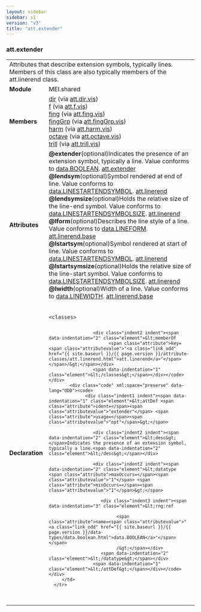 ```yaml
---
layout: sidebar
sidebar: s1
version: "v3"
title: "att.extender"
---
```

<div class="classSpec att">
   <h3 id="att.extender">att.extender</h3>
   <table class="wovenodd">
      <tr>
         <td colspan="2" class="wovenodd-col2">Attributes that describe extension symbols, typically lines. Members of this class
            are
            also typically members of the att.linerend class.
         </td>
      </tr>
      <tr>
         <td class="wovenodd-col1"><strong>Module</strong></td>
         <td class="wovenodd-col2">MEI.shared</td>
      </tr>
      <tr>
         <td class="wovenodd-col1"><strong>Members</strong></td>
         <td class="wovenodd-col2">
            <div class="parent">
               <div><a class="link_odd_elementSpec" href="{{ site.baseurl }}/{{ page.version }}/elements/dir.html">dir</a><span> (via <a class="link_odd_classSpec" href="{{ site.baseurl }}/{{ page.version }}/attribute-classes/att.dir.vis.html">att.dir.vis</a>)</span></div>
               <div><a class="link_odd_elementSpec" href="{{ site.baseurl }}/{{ page.version }}/elements/f.html">f</a><span> (via <a class="link_odd_classSpec" href="{{ site.baseurl }}/{{ page.version }}/attribute-classes/att.f.vis.html">att.f.vis</a>)</span></div>
               <div><a class="link_odd_elementSpec" href="{{ site.baseurl }}/{{ page.version }}/elements/fing.html">fing</a><span> (via <a class="link_odd_classSpec" href="{{ site.baseurl }}/{{ page.version }}/attribute-classes/att.fing.vis.html">att.fing.vis</a>)</span></div>
               <div><a class="link_odd_elementSpec" href="{{ site.baseurl }}/{{ page.version }}/elements/finggrp.html">fingGrp</a><span> (via <a class="link_odd_classSpec" href="{{ site.baseurl }}/{{ page.version }}/attribute-classes/att.finggrp.vis.html">att.fingGrp.vis</a>)</span></div>
               <div><a class="link_odd_elementSpec" href="{{ site.baseurl }}/{{ page.version }}/elements/harm.html">harm</a><span> (via <a class="link_odd_classSpec" href="{{ site.baseurl }}/{{ page.version }}/attribute-classes/att.harm.vis.html">att.harm.vis</a>)</span></div>
               <div><a class="link_odd_elementSpec" href="{{ site.baseurl }}/{{ page.version }}/elements/octave.html">octave</a><span> (via <a class="link_odd_classSpec" href="{{ site.baseurl }}/{{ page.version }}/attribute-classes/att.octave.vis.html">att.octave.vis</a>)</span></div>
               <div><a class="link_odd_elementSpec" href="{{ site.baseurl }}/{{ page.version }}/elements/trill.html">trill</a><span> (via <a class="link_odd_classSpec" href="{{ site.baseurl }}/{{ page.version }}/attribute-classes/att.trill.vis.html">att.trill.vis</a>)</span></div>
            </div>
         </td>
      </tr>
      <tr>
         <td class="wovenodd-col1"><strong>Attributes</strong></td>
         <td class="wovenodd-col2">
            <div class="attributeDef"><span class="attribute"><strong>@extender</strong></span><span class="attributeUsage">(optional)</span><span class="attributeDesc">Indicates the presence of an extension symbol, typically a line.</span>
               Value conforms to <a class="link_odd_classSpec" href="{{ site.baseurl }}/{{ page.version }}/data-types/data.boolean.html">data.BOOLEAN</a>.
               <span class="attributeClasses"><a class="link_odd" href="{{ site.baseurl }}/{{ page.version }}/attribute-classes/att.extender.html">att.extender</a></span></div>
            <div class="attributeDef"><span class="attribute"><strong>@lendsym</strong></span><span class="attributeUsage">(optional)</span><span class="attributeDesc">Symbol rendered at end of line.</span>
               Value conforms to <a class="link_odd_classSpec" href="{{ site.baseurl }}/{{ page.version }}/data-types/data.linestartendsymbol.html">data.LINESTARTENDSYMBOL</a>.
               <span class="attributeClasses"><a class="link_odd" href="{{ site.baseurl }}/{{ page.version }}/attribute-classes/att.linerend.html">att.linerend</a></span></div>
            <div class="attributeDef"><span class="attribute"><strong>@lendsymsize</strong></span><span class="attributeUsage">(optional)</span><span class="attributeDesc">Holds the relative size of the line-end symbol.</span>
               Value conforms to <a class="link_odd_classSpec" href="{{ site.baseurl }}/{{ page.version }}/data-types/data.linestartendsymbolsize.html">data.LINESTARTENDSYMBOLSIZE</a>.
               <span class="attributeClasses"><a class="link_odd" href="{{ site.baseurl }}/{{ page.version }}/attribute-classes/att.linerend.html">att.linerend</a></span></div>
            <div class="attributeDef"><span class="attribute"><strong>@lform</strong></span><span class="attributeUsage">(optional)</span><span class="attributeDesc">Describes the line style of a line.</span>
               Value conforms to <a class="link_odd_classSpec" href="{{ site.baseurl }}/{{ page.version }}/data-types/data.lineform.html">data.LINEFORM</a>.
               <span class="attributeClasses"><a class="link_odd" href="{{ site.baseurl }}/{{ page.version }}/attribute-classes/att.linerend.base.html">att.linerend.base</a></span></div>
            <div class="attributeDef"><span class="attribute"><strong>@lstartsym</strong></span><span class="attributeUsage">(optional)</span><span class="attributeDesc">Symbol rendered at start of line.</span>
               Value conforms to <a class="link_odd_classSpec" href="{{ site.baseurl }}/{{ page.version }}/data-types/data.linestartendsymbol.html">data.LINESTARTENDSYMBOL</a>.
               <span class="attributeClasses"><a class="link_odd" href="{{ site.baseurl }}/{{ page.version }}/attribute-classes/att.linerend.html">att.linerend</a></span></div>
            <div class="attributeDef"><span class="attribute"><strong>@lstartsymsize</strong></span><span class="attributeUsage">(optional)</span><span class="attributeDesc">Holds the relative size of the line-start symbol.</span>
               Value conforms to <a class="link_odd_classSpec" href="{{ site.baseurl }}/{{ page.version }}/data-types/data.linestartendsymbolsize.html">data.LINESTARTENDSYMBOLSIZE</a>.
               <span class="attributeClasses"><a class="link_odd" href="{{ site.baseurl }}/{{ page.version }}/attribute-classes/att.linerend.html">att.linerend</a></span></div>
            <div class="attributeDef"><span class="attribute"><strong>@lwidth</strong></span><span class="attributeUsage">(optional)</span><span class="attributeDesc">Width of a line.</span>
               Value conforms to <a class="link_odd_classSpec" href="{{ site.baseurl }}/{{ page.version }}/data-types/data.linewidth.html">data.LINEWIDTH</a>.
               <span class="attributeClasses"><a class="link_odd" href="{{ site.baseurl }}/{{ page.version }}/attribute-classes/att.linerend.base.html">att.linerend.base</a></span></div>
         </td>
      </tr>
      <tr>
         <td class="wovenodd-col1"><strong>Declaration</strong></td>
         <td class="wovenodd-col2">
            <div class="code" xml:space="preserve" data-lang="ODD"><code>
                  <div class="indent1 indent"><span data-indentation="1" class="element">&lt;classes&gt;</span>
                     
                     <div class="indent2 indent"><span data-indentation="2" class="element">&lt;memberOf
                           <span class="attribute">key=<span class="attributevalue">"<a class="link_odd" href="{{ site.baseurl }}/{{ page.version }}/attribute-classes/att.linerend.html">att.linerend</a>"</span></span>/&gt;</span></div>
                     <span data-indentation="1" class="element">&lt;/classes&gt;</span></div></code></div>
            <div class="code" xml:space="preserve" data-lang="ODD"><code>
                  <div class="indent1 indent"><span data-indentation="1" class="element">&lt;attDef <span class="attribute">ident=</span><span class="attributevalue">"extender"</span> <span class="attribute">usage=</span><span class="attributevalue">"opt"</span>&gt;</span>
                     
                     <div class="indent2 indent"><span data-indentation="2" class="element">&lt;desc&gt;</span>Indicates the presence of an extension symbol, typically a line.<span data-indentation="2" class="element">&lt;/desc&gt;</span></div>
                     
                     <div class="indent2 indent"><span data-indentation="2" class="element">&lt;datatype <span class="attribute">maxOccurs=</span><span class="attributevalue">"1"</span> <span class="attribute">minOccurs=</span><span class="attributevalue">"1"</span>&gt;</span>
                        
                        <div class="indent3 indent"><span data-indentation="3" class="element">&lt;rng:ref
                              
                              <span class="attribute">name=<span class="attributevalue">"<a class="link_odd" href="{{ site.baseurl }}/{{ page.version }}/data-types/data.boolean.html">data.BOOLEAN</a>"</span></span>
                              /&gt;</span></div>
                        <span data-indentation="2" class="element">&lt;/datatype&gt;</span></div>
                     <span data-indentation="1" class="element">&lt;/attDef&gt;</span></div></code></div>
         </td>
      </tr>
   </table>
</div>